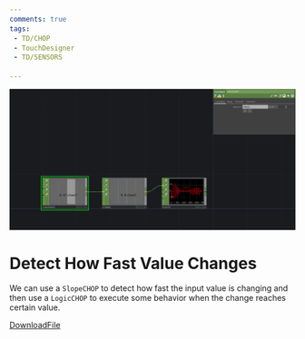 ```yaml
---
comments: true
tags:
 - TD/CHOP
 - TouchDesigner
 - TD/SENSORS

---
```


![Detect How Fast Value Changes Img](../img/DetectHowFastValueChanges.png)

# Detect How Fast Value Changes
We can use a `SlopeCHOP` to detect how fast the input value is changing and then use a `LogicCHOP` to execute some behavior when the change reaches certain value.

[DownloadFile](../files/DetectHowFastValuesChange.tox)